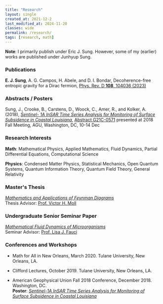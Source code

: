 ```yaml
---
title: "Research"
layout: single
created_at: 2021-12-2
last_modified_at: 2024-11-20
classes: wide
permalink: /research/
tags: [research, math]
---
```

**Note**: I primarily publish under Eric J. Sung. However, some of my (earlier) works are published under Junhyup Sung. 

### Publications
**E. J. Sung**, A. G. Campos, H. Abele, and D. I. Bondar, Decoherence-free entropic gravity
for a Dirac fermion, <a href = "https://journals.aps.org/prd/abstract/10.1103/PhysRevD.108.104036" target = "_blank"> Phys. Rev. D **108**, 104036 (2023)</a>

<!-- ### Preprints
E. J. Sung, A. G. Campos, H. Abele, and D. I. Bondar, <a href = "https://arxiv.org/abs/2307.00170" target = "_blank"> Decoherence-Free Entropic Gravity for Dirac Fermion (2023)</a> -->

### Abstracts / Posters
Sung, J., Crooke, B., Carstens, D., Woock, C., Amer, R., and Kolker, A. (2018), <a href = "https://drive.google.com/file/d/1zGiyFAG4s1-nueR7RD5iMx4GRUtErAW_/view?usp=sharing" target = "_blank">*Sentinel-
1A InSAR Time Series Analysis for Monitoring of Surface Subsidence in Coastal Louisiana*</a>, <a href= "https://ui.adsabs.harvard.edu/abs/2018AGUFM.G21C0571S/abstract" target = "_blank"> Abstract G21C-0571</a> presented at 2018 Fall Meeting, AGU, Washington, DC, 10-14 Dec

### Research Interests  
**Math**: Mathematical Physics, Applied Mathematics, Fluid Dynamics, Partial Differential Equations, Computational Science

**Physics**: Condensed Matter Physics, Statistical Mechanics, Open Quantum Systems, Quantum Information Theory, Quantum Field Theory, General Relativity

### Master's Thesis
<a href = "https://drive.google.com/file/d/17giEKA_zN3vd0mMuPoQ4_cU73xPfqqdP/view?usp=sharing" target = "_blank">*Mathematics and Applications of Feynman Diagrams*</a>  
Thesis Advisor: <a href = "http://www.math.tulane.edu/~vhm/" target = "_blank">Prof. Victor H. Moll</a> 

### Undergraduate Senior Seminar Paper
<a href = "https://drive.google.com/file/d/1PSuq2oXGOinmc0T3TJ8iG_JYoeclTarl/view?usp=sharing" target = "_blank">*Mathematical Fluid Dynamics of Microorganisms*</a>  
Seminar Advisor: <a href = "http://www.math.tulane.edu/~ljf/" target = "_blank">Prof. Lisa J. Fauci</a> 

### Conferences and Workshops 
* Math for All in New Orleans, March 2020. Tulane University, New Orleans, LA.  

* Clifford Lectures, October 2019. Tulane University, New Orleans, LA.  

* American Geophysical Union Fall 2018 Conference, December 2018. Washington, DC.  
**Poster**: <a href = "https://drive.google.com/file/d/1zGiyFAG4s1-nueR7RD5iMx4GRUtErAW_/view?usp=sharing" target = "_blank">*Sentinel-1A InSAR Time Series Analysis for Monitoring of Surface Subsidence in Coastal Louisiana*</a>


